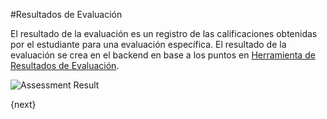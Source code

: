 <!-- add-breadcrumbs -->
#Resultados de Evaluación

El resultado de la evaluación es un registro de las calificaciones obtenidas por el estudiante para una evaluación específica. El resultado de la evaluación se crea en el backend en base a los puntos en [Herramienta de Resultados de Evaluación](/docs/user/manual/es/education/Assessment/assessment_result_tool).

<img class="screenshot" alt="Assessment Result" src="{{docs_base_url}}/v12/assets/img/education/assessment/assessment-result.png">

{next}
